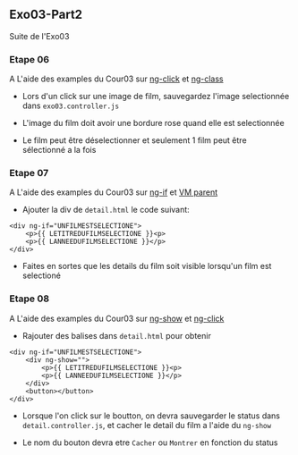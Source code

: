 ## Exo03-Part2

Suite de l'Exo03

### Etape 06

A L'aide des examples du Cour03 sur [ng-click](Cour.md/#ng-click) et [ng-class](Cour.md/#ng-class)

* Lors d'un click sur une image de film, sauvegardez l'image selectionnée dans `exo03.controller.js`

* L'image du film doit avoir une bordure rose quand elle est selectionnée

* Le film peut être déselectionner et seulement 1 film peut être sélectionné a la fois

### Etape 07

A L'aide des examples du Cour03 sur [ng-if](Cour.md/#ng-if) et [VM parent](Cour.md/#vm-parent)

* Ajouter la div de `detail.html` le code suivant:

```
<div ng-if="UNFILMESTSELECTIONE">
	<p>{{ LETITREDUFILMSELECTIONE }}<p>
	<p>{{ LANNEEDUFILMSELECTIONE }}</p>
</div>
```

* Faites en sortes que les details du film soit visible lorsqu'un film est selectioné

### Etape 08

A L'aide des examples du Cour03 sur [ng-show](Cour.md/#ng-show) et [ng-click](Cour.md/#ng-click)

* Rajouter des balises dans `detail.html` pour obtenir

```
<div ng-if="UNFILMESTSELECTIONE">
	<div ng-show="">
		<p>{{ LETITREDUFILMSELECTIONE }}<p>
		<p>{{ LANNEEDUFILMSELECTIONE }}</p>
	</div>
	<button></button>
</div>
```

* Lorsque l'on click sur le boutton, on devra sauvegarder le status dans `detail.controller.js`, et cacher le detail du film a l'aide du `ng-show`

* Le nom du bouton devra etre `Cacher` ou `Montrer` en fonction du status
